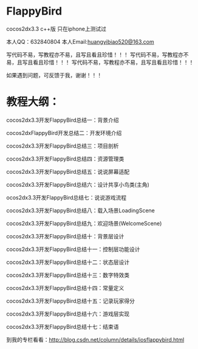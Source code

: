 # FlappyBird
cocos2dx3.3 c++版 只在iphone上测试过


本人QQ：632840804 
本人Email:huangyibiao520@163.com

写代码不易，写教程亦不易，且写且看且珍惜！！！ 
写代码不易，写教程亦不易，且写且看且珍惜！！！ 
写代码不易，写教程亦不易，且写且看且珍惜！！！

如果遇到问题，可反馈于我，谢谢！！！

# 教程大纲：
cocos2dx3.3开发FlappyBird总结一：背景介绍

cocos2dxFlappyBird开发总结二：开发环境介绍

cocos2dx3.3开发FlappyBird总结三：项目剖析

cocos2dx3.3开发FlappyBird总结四：资源管理类

cocos2dx3.3开发FlappyBird总结五：说说屏幕适配

cocos2dx3.3开发FlappyBird总结六：设计共享小鸟类(主角)

ocos2dx3.3开发FlappyBird总结七：说说游戏流程

cocos2dx3.3开发FlappyBird总结八：载入场景LoadingScene

cocos2dx3.3开发FlappyBird总结九：欢迎场景(WelcomeScene)

cocos2dx3.3开发FlappyBird总结十：背景层设计

cocos2dx3.3开发FlappyBird总结十一：控制层功能设计

cocos2dx3.3开发FlappyBird总结十二：状态层设计

cocos2dx3.3开发FlappyBird总结十三：数字特效类

cocos2dx3.3开发FlappyBird总结十四：常量定义

cocos2dx3.3开发FlappyBird总结十五：记录玩家得分

cocos2dx3.3开发FlappyBird总结十六：游戏层实现

cocos2dx3.3开发FlappyBird总结十七：结束语

到我的专栏看看：http://blog.csdn.net/column/details/iosflappybird.html

